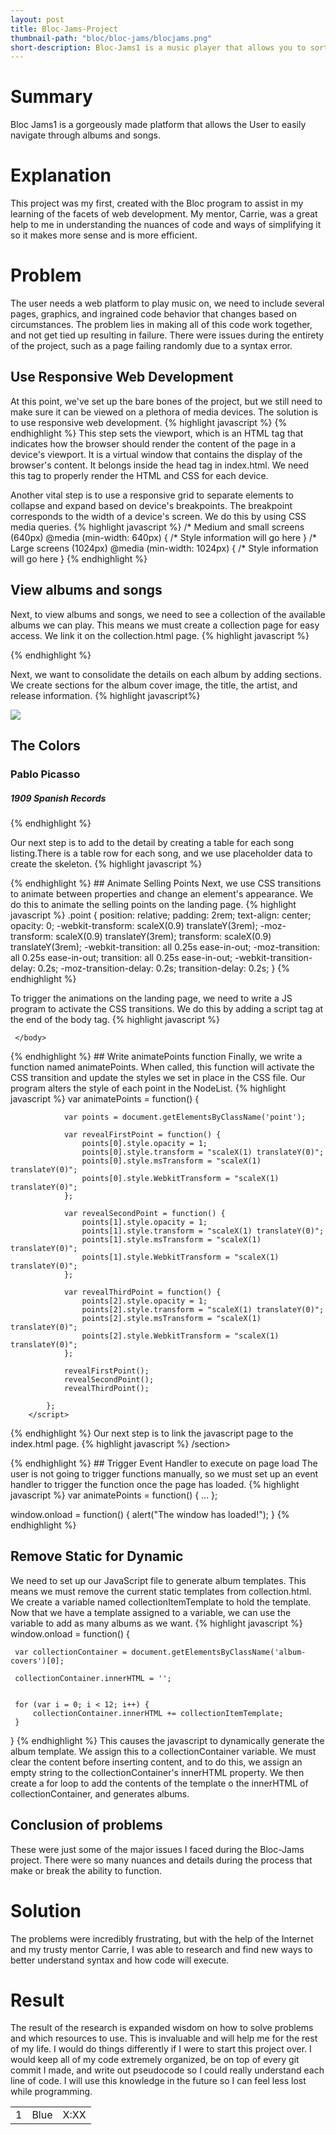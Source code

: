 ```yaml
---
layout: post
title: Bloc-Jams-Project
thumbnail-path: "bloc/bloc-jams/blocjams.png"
short-description: Bloc-Jams1 is a music player that allows you to sort within albums and navigate between songs easily.
---
```

# Summary
Bloc Jams1 is a gorgeously made platform that allows the User to easily navigate through albums and songs.
# Explanation
This project was my first, created with the Bloc program to assist in my learning of the facets of web development. My mentor, Carrie, was a great help to me in understanding the nuances of code and ways of simplifying it so it makes more sense and is more efficient.
# Problem
The user needs a web platform to play music on, we need to include several pages, graphics, and ingrained code behavior that changes based on circumstances. The problem lies in making all of this code work together, and not get tied up resulting in failure. There were issues during the entirety of the project, such as a page failing randomly due to a syntax error.
## Use Responsive Web Development
At this point, we've set up the bare bones of the project, but we still need to make sure it can be viewed on a plethora of media devices. The solution is to use responsive web development.
{% highlight javascript %}
<meta name="viewport" content="width=device-width, initial-scale=1">
{% endhighlight %}
This step sets the viewport, which is an HTML tag that indicates how the browser should render the content of the page in a device's viewport. It is a virtual window that contains the display of the browser's content. It belongs inside the head tag in index.html. We need this tag to properly render the HTML and CSS for each device.

Another vital step is to use a responsive grid to separate elements to collapse and expand based on device's breakpoints. The breakpoint corresponds to the width of a device's screen. We do this by using CSS media queries.
{% highlight javascript %}
/* Medium and small screens (640px)
 @media (min-width: 640px) {
   /* Style information will go here
 }
 /* Large screens (1024px)
 @media (min-width: 1024px) {
   /* Style information will go here
 }
{% endhighlight %}

## View albums and songs
Next, to view albums and songs, we need to see a collection of the available albums we can play. This means we must create a collection page for easy access. We link it on the collection.html page.
{% highlight javascript %}
<link rel="stylesheet" type="text/css" href="styles/collection.css">
{% endhighlight %}

Next, we want to consolidate the details on each album by adding sections. We create sections for the album cover image, the title, the artist, and release information.
{% highlight javascript%}
<main class="album-view container narrow">
             <section class="clearfix">
                 <div class="column half">
                     <img src="assets/images/album_covers/01.png" class="album-cover-art">
                 </div>
                 <div class="album-view-details column half">
                     <h2 class="album-view-title">The Colors</h2>
                     <h3 class="album-view-artist">Pablo Picasso</h3>
                     <h5 class="album-view-release-info">1909 Spanish Records</h5>
                 </div>
             </section>
{% endhighlight %}

Our next step is to add to the detail by creating a table for each song listing.There is a table row for each song, and we use placeholder data to create the skeleton.
{% highlight javascript %}
<table class="album-view-song-list">
                 <tr class="album-view-song-item">
                     <td class="song-item-number">1</td>
                     <td class="song-item-title">Blue</td>
                     <td class="song-item-duration">X:XX</td>
                 </tr>
{% endhighlight %}
## Animate Selling Points
Next, we use CSS transitions to animate between properties and change an element's appearance. We do this to animate the selling points on the landing page.
{% highlight javascript %}
.point {
     position: relative;
     padding: 2rem;
     text-align: center;
     opacity: 0;
     -webkit-transform: scaleX(0.9) translateY(3rem);
     -moz-transform: scaleX(0.9) translateY(3rem);
     transform: scaleX(0.9) translateY(3rem);
     -webkit-transition: all 0.25s ease-in-out;
     -moz-transition: all 0.25s ease-in-out;
     transition: all 0.25s ease-in-out;
     -webkit-transition-delay: 0.2s;
     -moz-transition-delay: 0.2s;
     transition-delay: 0.2s;
 }
{% endhighlight %}

To trigger the animations on the landing page, we need to write a JS program to activate the CSS transitions. We do this by adding a script tag at the end of the body tag.
{% highlight javascript %}
<script>
             // our JavaScript will go here
         </script>
     </body>
 </html>
{% endhighlight %}
## Write animatePoints function
Finally, we write a function named animatePoints. When called, this function will activate the CSS transition and update the styles we set in place in the CSS file. Our program alters the style of each point in the NodeList.
{% highlight javascript %}
var animatePoints = function() {

                var points = document.getElementsByClassName('point');

                var revealFirstPoint = function() {
                    points[0].style.opacity = 1;
                    points[0].style.transform = "scaleX(1) translateY(0)";
                    points[0].style.msTransform = "scaleX(1) translateY(0)";
                    points[0].style.WebkitTransform = "scaleX(1) translateY(0)";
                };

                var revealSecondPoint = function() {
                    points[1].style.opacity = 1;
                    points[1].style.transform = "scaleX(1) translateY(0)";
                    points[1].style.msTransform = "scaleX(1) translateY(0)";
                    points[1].style.WebkitTransform = "scaleX(1) translateY(0)";
                };

                var revealThirdPoint = function() {
                    points[2].style.opacity = 1;
                    points[2].style.transform = "scaleX(1) translateY(0)";
                    points[2].style.msTransform = "scaleX(1) translateY(0)";
                    points[2].style.WebkitTransform = "scaleX(1) translateY(0)";
                };

                revealFirstPoint();
                revealSecondPoint();
                revealThirdPoint();

            };
        </script>
{% endhighlight %}
Our next step is to link the javascript page to the index.html page.
{% highlight javascript %}
/section>
         <script src="scripts/landing.js"></script>
     </body>
 </html>
{% endhighlight %}
## Trigger Event Handler to execute on page load
The user is not going to trigger functions manually, so we must set up an event handler to trigger the function once the page has loaded.
{% highlight javascript %}
var animatePoints = function() {
    ...
};

window.onload = function() {
    alert("The window has loaded!");
}
{% endhighlight %}
## Remove Static for Dynamic
We need to set up our JavaScript file to generate album templates. This means we must remove the current static templates from collection.html.
We create a variable named collectionItemTemplate to hold the template. Now that we have a template assigned to a variable, we can use the variable to add as many albums as we want.
{% highlight javascript %}
window.onload = function() {

     var collectionContainer = document.getElementsByClassName('album-covers')[0];

     collectionContainer.innerHTML = '';


     for (var i = 0; i < 12; i++) {
         collectionContainer.innerHTML += collectionItemTemplate;
     }
 }
{% endhighlight %}
This causes the javascript to dynamically generate the album template. We assign this to a collectionContainer variable. We must clear the content before inserting content, and to do this, we assign an empty string to the collectionContainer's innerHTML property. We then create a for loop to add the contents of the template o the innerHTML of collectionContainer, and generates albums.

## Conclusion of problems
These were just some of the major issues I faced during the Bloc-Jams project. There were so many nuances and details during the process that make or break the ability to function.
# Solution
The problems were incredibly frustrating, but with the help of the Internet and my trusty mentor Carrie, I was able to research and find new ways to better understand syntax and how code will execute.
# Result
 The result of the research is expanded wisdom on how to solve problems and which resources to use. This is invaluable and will help me for the rest of my life. I would do things differently if I were to start this project over. I would keep all of my code extremely organized, be on top of every git commit I made, and write out pseudocode so I could really understand each line of code. I will use this knowledge in the future so I can feel less lost while programming.
